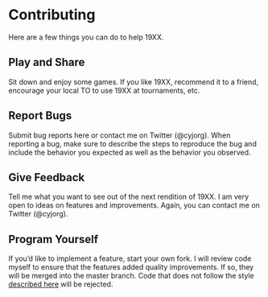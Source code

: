 # Contributing
Here are a few things you can do to help 19XX.

## Play and Share
Sit down and enjoy some games. If you like 19XX, recommend it to a friend, encourage your local TO to use 19XX at tournaments, etc.

## Report Bugs
Submit bug reports here or contact me on Twitter (@cyjorg). When reporting a bug, make sure to describe the steps to reproduce the bug and include the behavior you expected as well as the behavior you observed.

## Give Feedback
Tell me what you want to see out of the next rendition of 19XX. I am very open to ideas on features and improvements. Again, you can contact me on Twitter (@cyjorg).

## Program Yourself
If you’d like to implement a feature, start your own fork. I will review code myself to ensure that the features added quality improvements. If so, they will be merged into the master branch. Code that does not follow the style [described here](https://github.com/jordanbarkley/19XX/blob/master/STYLE.md) will be rejected.
